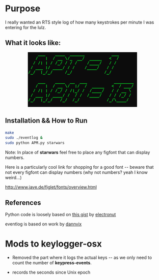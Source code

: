 Purpose
=======

I really wanted an RTS style log of how many keystrokes per minute I was entering for the lulz.



## What it looks like:
<p align="center">
<img src="Screen Shot 2013-10-14 at 1.51.13 PM.png">
</p>

## Installation && How to Run

```bash
make
sudo ./eventlog &
sudo python APM.py starwars
```

Note: In place of **starwars** feel free to place any figfont that can display numbers.

Here is a particularly cool link for shopping for a good font -- beware that not every figfont can display numbers (why not numbers? yeah I know weird...)

http://www.jave.de/figlet/fonts/overview.html


References
----------
Python code is loosely based on [this gist](https://gist.github.com/electronut/5730160) by [electronut](https://github.com/electronut)

eventlog is based on work by [dannvix](https://github.com/dannvix) 

Mods to keylogger-osx
=====================
 - Removed the part where it logs the actual keys -- as we only need to count the number of **keypress-events**.
 + records the seconds since Unix epoch
